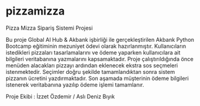 # pizzamizza

Pizza Mizza Sipariş Sistemi Projesi

Bu proje Global AI Hub & Akbank işbirliği ile gerçekleştirilen Akbank Python Bootcamp eğitiminin mezuniyet ödevi olarak hazırlanmıştır. Kullanıcıların istedikleri pizzaları tasarlamalarını ve ödeme yaparken kullanıcılara ait bilgileri veritabanına yazmalarını kapsamaktadır. 
Proje çalıştırıldığında önce menüden alacakları pizzayı ardından eklenecek ekstra sos seçmeleri istenmektedir. 
Seçimler doğru şekilde tamamlandıktan sonra sistem pizzanın ücretini yazdırmaktadır. Son aşamada müşterinin ödeme bilgileri istenerek veritabanına yazılıp ödeme işlemi tamamlanır. 


Proje Ekibi : İzzet Özdemir / Aslı Deniz Bıyık
